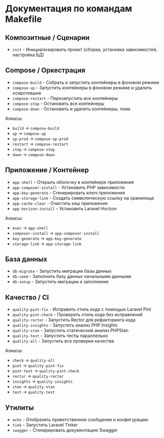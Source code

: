 # Документация по командам Makefile

## Композитные / Сценарии

- `init` - Инициализировать проект (сборка, установка зависимостей, настройка БД)

## Compose / Оркестрация

- `compose-build` - Собрать и запустить контейнеры в фоновом режиме
- `compose-up` - Запустить контейнеры в фоновом режиме и удалить осиротевшие
- `compose-restart` - Перезапустить все контейнеры
- `compose-stop` - Остановить все контейнеры
- `compose-down` - Остановить и удалить контейнеры, тома

Алиасы:

- `build` → `compose-build`
- `up` → `compose-up`
- `up-prod` → `compose-up-prod`
- `restart` → `compose-restart`
- `stop` → `compose-stop`
- `down` → `compose-down`

## Приложение / Контейнер

- `app-shell` - Открыть оболочку в контейнере приложения
- `app-composer-install` - Установить PHP зависимости
- `app-key-generate` - Сгенерировать ключ приложения
- `app-storage-link` - Создать символическую ссылку на хранилище
- `app-cache-clear` - Очистить кэш приложения
- `app-horizon-install` - Установить Laravel Horizon

Алиасы:

- `exec` → `app-shell`
- `composer-install` → `app-composer-install`
- `key-generate` → `app-key-generate`
- `storage-link` → `app-storage-link`

## База данных

- `db-migrate` - Запустить миграции базы данных
- `db-seed` - Заполнить базу данных начальными данными
- `db-setup` - Запустить миграции и заполнение

## Качество / CI

- `quality-pint-fix` - Исправить стиль кода с помощью Laravel Pint
- `quality-pint-check` - Проверить стиль кода без исправлений
- `quality-rector` - Запустить Rector для рефакторинга кода
- `quality-insights` - Запустить анализ PHP Insights
- `quality-stan` - Запустить статический анализ PHPStan
- `quality-test` - Запустить тесты параллельно
- `quality-all` - Запустить все проверки качества

Алиасы:

- `check` → `quality-all`
- `pint` → `quality-pint-fix`
- `pint-test` → `quality-pint-check`
- `rector` → `quality-rector`
- `insights` → `quality-insights`
- `stan` → `quality-stan`
- `test` → `quality-test`

## Утилиты

- `echo` - Отобразить приветственное сообщение и конфигурацию
- `tink` - Запустить Laravel Tinker
- `swagger` - Сгенерировать документацию Swagger
